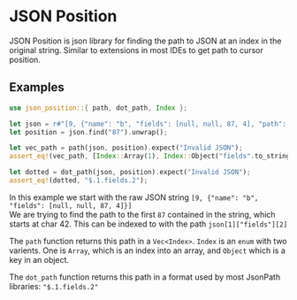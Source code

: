 ﻿# JSON Position

JSON Position is json library for finding the path to JSON at an index in the original string.
Similar to extensions in most IDEs to get path to cursor position.

## Examples

```rust
use json_position::{ path, dot_path, Index };

let json = r#"[9, {"name": "b", "fields": [null, null, 87, 4], "path": "file.txt"}]"#;
let position = json.find("87").unwrap();

let vec_path = path(json, position).expect("Invalid JSON");
assert_eq!(vec_path, [Index::Array(1), Index::Object("fields".to_string()), Index::Array(2)]);

let dotted = dot_path(json, position).expect("Invalid JSON");
assert_eq!(dotted, "$.1.fields.2");
```

In this example we start with the raw JSON string `[9, {"name": "b", "fields": [null, null, 87, 4]}]`</br>
We are trying to find the path to the first `87` contained in the string, which starts at char 42.
This can be indexed to with the path `json[1]["fields"][2]`

The `path` function returns this path in a `Vec<Index>`. `Index` is an `enum` with two varients. One is `Array`, which is an index into an array, and `Object` which is a key in an object.

The `dot_path` function returns this path in a format used by most JsonPath libraries: `"$.1.fields.2"`
